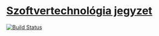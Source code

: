 # [Szoftvertechnológia jegyzet](https://bme-notes.github.io/#szofttech)

[![Build Status](https://travis-ci.org/bme-notes/szofttech.svg?branch=master)](https://travis-ci.org/bme-notes/szofttech)
